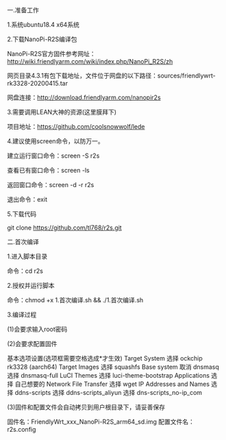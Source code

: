 一.准备工作

1.系统ubuntu18.4 x64系统

2.下载NanoPi-R2S编译包

NanoPi-R2S官方固件参考网址：http://wiki.friendlyarm.com/wiki/index.php/NanoPi_R2S/zh

网页目录4.3.1有包下载地址，文件位于网盘的以下路径：sources/friendlywrt-rk3328-20200415.tar

网盘连接：http://download.friendlyarm.com/nanopir2s

3.需要调用LEAN大神的资源(这里膜拜下)

项目地址：https://github.com/coolsnowwolf/lede

4.建议使用screen命令，以防万一。

建立运行窗口命令：screen -S r2s

查看已有窗口命令：screen -ls

返回窗口命令：screen -d -r r2s

退出命令：exit

5.下载代码

git clone https://github.com/tl768/r2s.git

二.首次编译

1.进入脚本目录

命令：cd r2s

2.授权并运行脚本

命令：chmod +x 1.首次编译.sh && ./1.首次编译.sh

3.编译过程

(1)会要求输入root密码

(2)会要求配置固件

基本选项设置(选项框需要空格选成*才生效)
Target System               选择 ockchip rk3328 (aarch64)
Target Images               选择 squashfs
Base system                 取消 dnsmasq
                            选择 dnsmasq-full
LuCI
     Themes                 选择 luci-theme-bootstrap
     Applications           选择 自己想要的
Network
     File Transfer          选择 wget
     IP Addresses and Names 选择 ddns-scripts
                            选择 ddns-scripts_aliyun
                            选择 dns-scripts_no-ip_com
                            
(3)固件和配置文件会自动拷贝到用户根目录下，请妥善保存

固件名：FriendlyWrt_xxx_NanoPi-R2S_arm64_sd.img
配置文件名：r2s.config
